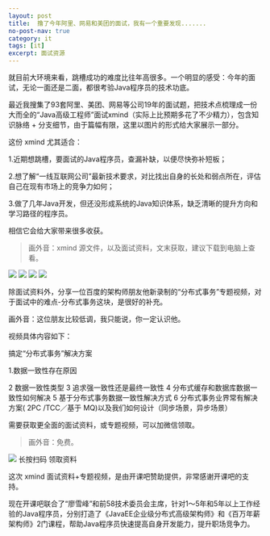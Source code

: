 ```yaml
---
layout: post
title:  撸了今年阿里、网易和美团的面试，我有一个重要发现.......
no-post-nav: true
category: it
tags: [it]
excerpt: 面试资源
---
```



就目前大环境来看，跳槽成功的难度比往年高很多。一个明显的感受：今年的面试，无论一面还是二面，都很考验Java程序员的技术功底。


最近我搜集了93套阿里、美团、网易等公司19年的面试题，把技术点梳理成一份大而全的“Java高级工程师”面试xmind（实际上比预期多花了不少精力），包含知识脉络 + 分支细节，由于篇幅有限，这里以图片的形式给大家展示一部分。


这份 xmind 尤其适合：

1.近期想跳槽，要面试的Java程序员，查漏补缺，以便尽快弥补短板；

2.想了解“一线互联网公司”最新技术要求，对比找出自身的长处和弱点所在，评估自己在现有市场上的竞争力如何；

3.做了几年Java开发，但还没形成系统的Java知识体系，缺乏清晰的提升方向和学习路径的程序员。


相信它会给大家带来很多收获。

> 画外音：xmind 源文件，以及面试资料，文末获取，建议下载到电脑上查看。


![](http://favorites.ren/assets/images/2019/it/kkb01.jpg)
![](http://favorites.ren/assets/images/2019/it/kkb02.jpg)
![](http://favorites.ren/assets/images/2019/it/kkb03.jpg)
![](http://favorites.ren/assets/images/2019/it/kkb04.jpg)









除面试资料外，分享一位百度的架构师朋友他新录制的“分布式事务”专题视频，对于面试中的难点-分布式事务这块，是很好的补充。

画外音：这位朋友比较低调，我只能说，你一定认识他。

视频具体内容如下：

搞定“分布式事务”解决方案

1.数据一致性存在原因

2 数据一致性类型
3 追求强一致性还是最终一致性
4 分布式缓存和数据库数据一致性如何解决
5 基于分布式事务数据一致性解决方式
6 分布式事务业界常有解决方案( 2PC /TCC／基于 MQ)以及我们如何设计（同步场景，异步场景）



需要获取更全面的面试资料，或专题视频，可以加微信领取。

> 画外音：免费。


![](http://favorites.ren/assets/images/2019/it/kkb05.jpg)
长按扫码  领取资料


这次 xmind 面试资料+专题视频，是由开课吧赞助提供，非常感谢开课吧的支持。


现在开课吧联合了“廖雪峰”和前58技术委员会主席，针对1～5年和5年以上工作经验的Java程序员，分别打造了《JavaEE企业级分布式高级架构师》和《百万年薪架构师》2门课程，帮助Java程序员快速提高自身开发能力，提升职场竞争力。
